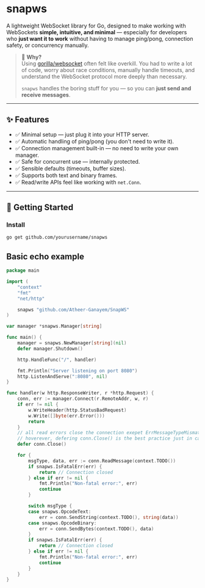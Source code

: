 # snapws

A lightweight WebSocket library for Go, designed to make working with WebSockets **simple, intuitive, and minimal** — especially for developers who **just want it to work** without having to manage ping/pong, connection safety, or concurrency manually.

> 🧠 **Why?**  
> Using [gorilla/websocket](https://github.com/gorilla/websocket) often felt like overkill. You had to write a lot of code, worry about race conditions, manually handle timeouts, and understand the WebSocket protocol more deeply than necessary.  
>  
> `snapws` handles the boring stuff for you — so you can **just send and receive messages**.

---

## ✨ Features

- ✅ Minimal setup — just plug it into your HTTP server.
- ✅ Automatic handling of ping/pong (you don't need to write it).
- ✅ Connection management built-in — no need to write your own manager.
- ✅ Safe for concurrent use — internally protected.
- ✅ Sensible defaults (timeouts, buffer sizes).
- ✅ Supports both text and binary frames.
- ✅ Read/write APIs feel like working with `net.Conn`.

---

## 🚀 Getting Started

### Install

```bash
go get github.com/yourusername/snapws
```

## Basic echo example

```go
package main

import (
	"context"
	"fmt"
	"net/http"

	snapws "github.com/Atheer-Ganayem/SnapWS"
)

var manager *snapws.Manager[string]

func main() {
	manager = snapws.NewManager[string](nil)
	defer manager.Shutdown()

	http.HandleFunc("/", handler)

	fmt.Println("Server listening on port 8080")
	http.ListenAndServe(":8080", nil)
}

func handler(w http.ResponseWriter, r *http.Request) {
	conn, err := manager.Connect(r.RemoteAddr, w, r)
	if err != nil {
		w.WriteHeader(http.StatusBadRequest)
		w.Write([]byte(err.Error()))
		return
	}
	// all read errors close the connection exepet ErrMessageTypeMismatch (you have the option to close it or not).
	// hoverever, defering conn.Close() is the best practice just in case it stay open.
	defer conn.Close()

	for {
		msgType, data, err := conn.ReadMessage(context.TODO())
		if snapws.IsFatalErr(err) {
			return // Connection closed
		} else if err != nil {
			fmt.Println("Non-fatal error:", err)
			continue
		}

		switch msgType {
		case snapws.OpcodeText:
			err = conn.SendString(context.TODO(), string(data))
		case snapws.OpcodeBinary:
			err = conn.SendBytes(context.TODO(), data)
		}
		if snapws.IsFatalErr(err) {
			return // Connection closed
		} else if err != nil {
			fmt.Println("Non-fatal error:", err)
			continue
		}
	}
}
```
